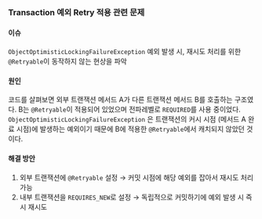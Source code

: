 ### Transaction 예외 Retry 적용 관련 문제

#### 이슈
`ObjectOptimisticLockingFailureException`  예외 발생 시, 재시도 처리를 위한 `@Retryable`이 동작하지 않는 현상을 파악

#### 원인
코드를 살펴보면 외부 트랜잭션 메서드 A가 다른 트랜잭션 메서드 B를 호출하는 구조였다. B는 `@Retryable`이 적용되어 있었으며 전파레벨로 `REQUIRED`를 사용 중이었다.
`ObjectOptimisticLockingFailureException` 은 트랜잭션의 커시 시점 (메서드 A 완료 시점)에 발생하는 예외이기 때문에 B에 적용한 `@Retryable`에서 캐치되지 않았던 것이다.

#### 해결 방안
1.  외부 트랜잭션에 `@Retryable` 설정 → 커밋 시점에 해당 예외를 잡아서 재시도 처리 가능
2.  내부 트랜잭션을 `REQUIRES_NEW`로 설정 → 독립적으로 커밋하기에 예외 발생 시 즉시 재시도